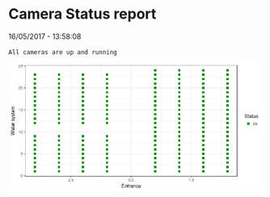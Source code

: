 Camera Status report
================
16/05/2017 - 13:58:08

    All cameras are up and running

![](camreport_files/figure-markdown_github/unnamed-chunk-2-1.png)
